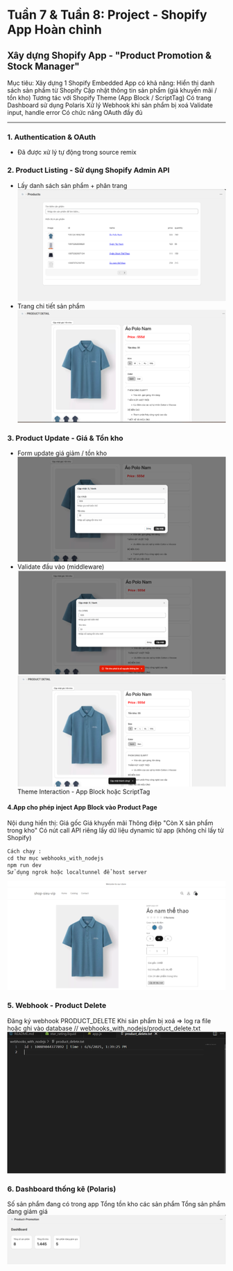 # Tuần 7 & Tuần 8: Project - Shopify App Hoàn chỉnh
## Xây dựng Shopify App - "Product Promotion & Stock Manager"
Mục tiêu: Xây dựng 1 Shopify Embedded App có khả năng:
Hiển thị danh sách sản phẩm từ Shopify
Cập nhật thông tin sản phẩm (giá khuyến mãi / tồn kho)
Tương tác với Shopify Theme (App Block / ScriptTag)
Có trang Dashboard sử dụng Polaris
Xử lý Webhook khi sản phẩm bị xoá
Validate input, handle error
Có chức năng OAuth đầy đủ

---

### 1. Authentication & OAuth
- Đã được xử lý tự động trong source remix
### 2. Product Listing - Sử dụng Shopify Admin API
- Lấy danh sách sản phẩm + phân trang
![alt text](./screenshots/image.png)
- Trang chi tiết sản phẩm 
![alt text](./screenshots/image-1.png)
### 3. Product Update - Giá & Tồn kho
- Form update giá giảm / tồn kho
![alt text](./screenshots/image-2.png)
- Validate đầu vào (middleware)
![alt text](./screenshots/image-3.png)
![alt text](./screenshots/image-4.png)
Theme Interaction - App Block hoặc ScriptTag


#### 4.App cho phép inject App Block vào Product Page
Nội dung hiển thị:
Giá gốc
Giá khuyến mãi
Thông điệp "Còn X sản phẩm trong kho"
Có nút call API riêng lấy dữ liệu dynamic từ app (không chỉ lấy từ Shopify)

```
Cách chạy : 
cd thư mục webhooks_with_nodejs
npm run dev
Sử dụng ngrok hoặc localtunnel để host server
```

![alt text](./screenshots/image-5.png)

### 5. Webhook - Product Delete
Đăng ký webhook PRODUCT_DELETE
Khi sản phẩm bị xoá => log ra file hoặc ghi vào database
// webhooks_with_nodejs/product_delete.txt
![alt text](./screenshots/image-6.png)

### 6. Dashboard thống kê (Polaris)
Số sản phẩm đang có trong app
Tổng tồn kho các sản phẩm
Tổng sản phẩm đang giảm giá
![alt text](./screenshots/image-7.png)
